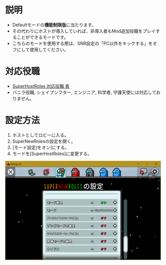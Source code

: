 # 説明
- Defaultモードの**機能制限版**に当たります。
- その代わりにホストが導入していれば、非導入者もMod追加役職をプレイすることができるモードです。
- こちらのモードを使用する際は、SNR設定の「PC以外をキックする」をオフにして使用してください。

# 対応役職
- [SuperHostRoles 対応役職 表](https://github.com/ykundesu/SuperNewRoles/wiki/%E5%BD%B9%E8%81%B7%E4%B8%80%E8%A6%A7#superhostroles-%E5%AF%BE%E5%BF%9C%E5%BD%B9%E8%81%B7)
- バニラ役職, シェイプシフター, エンジニア, 科学者, 守護天使には対応しておりません。

# 設定方法
1. ホストとしてロビーに入る。
2. SuperNewRolesの設定を開く。
3. [モード設定]をオン]にする。
4. モードを[SuperHostRoles]に変更する。

<img src="Assets/209904758-1cd81975-2038-4e47-b815-2e2003374d2f.png" alt="SHRの設定方法" title="SHRの設定方法" width="535" height="320">